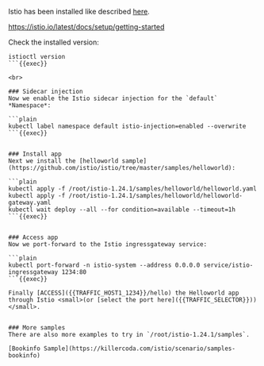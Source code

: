 
Istio has been installed like described [here](https://istio.io/latest/docs/setup/getting-started).

https://istio.io/latest/docs/setup/getting-started

Check the installed version:

```plain
istioctl version
```{{exec}}

<br>

### Sidecar injection
Now we enable the Istio sidecar injection for the `default` *Namespace*:

```plain
kubectl label namespace default istio-injection=enabled --overwrite
```{{exec}}


### Install app
Next we install the [helloworld sample](https://github.com/istio/istio/tree/master/samples/helloworld):

```plain
kubectl apply -f /root/istio-1.24.1/samples/helloworld/helloworld.yaml
kubectl apply -f /root/istio-1.24.1/samples/helloworld/helloworld-gateway.yaml
kubectl wait deploy --all --for condition=available --timeout=1h
```{{exec}}


### Access app
Now we port-forward to the Istio ingressgateway service:

```plain
kubectl port-forward -n istio-system --address 0.0.0.0 service/istio-ingressgateway 1234:80
```{{exec}}

Finally [ACCESS]({{TRAFFIC_HOST1_1234}}/hello) the Helloworld app through Istio <small>(or [select the port here]({{TRAFFIC_SELECTOR}}))</small>.


### More samples
There are also more examples to try in `/root/istio-1.24.1/samples`.

[Bookinfo Sample](https://killercoda.com/istio/scenario/samples-bookinfo)
